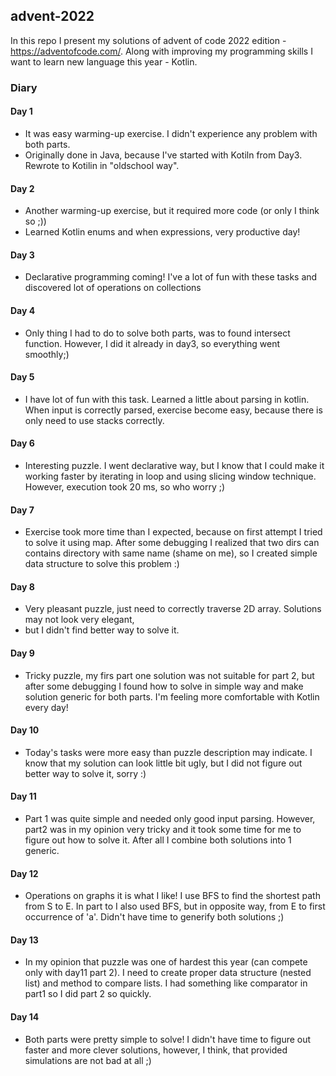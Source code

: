 ## advent-2022

In this repo I present my solutions of advent of code 2022 edition - https://adventofcode.com/.
Along with improving my programming skills I want to learn new language this year - Kotlin.

### Diary
#### Day 1
* It was easy warming-up exercise. I didn't experience any problem with both parts.
* Originally done in Java, because I've started with Kotiln from Day3. Rewrote to Kotilin in "oldschool way".

#### Day 2
* Another warming-up exercise, but it required more code (or only I think so ;))
* Learned Kotlin enums and when expressions, very productive day!

#### Day 3
* Declarative programming coming! I've a lot of fun with these tasks and discovered lot of operations on collections

#### Day 4
* Only thing I had to do to solve both parts, was to found intersect function. 
However, I did it already in day3, so everything went smoothly;)

#### Day 5
* I have lot of fun with this task. Learned a little about parsing in kotlin. When input is correctly parsed,
exercise become easy, because there is only need to use stacks correctly. 

#### Day 6
* Interesting puzzle. I went declarative way, but I know that I could make it working faster by iterating in loop 
and using slicing window technique. However, execution took 20 ms, so who worry ;)

#### Day 7
* Exercise took more time than I expected, because on first attempt I tried to solve it using map. After some debugging
I realized that two dirs can contains directory with same name (shame on me), so I created simple data structure to solve this problem :) 

#### Day 8
* Very pleasant puzzle, just need to correctly traverse 2D array. Solutions may not look very elegant,
* but I didn't find better way to solve it.

#### Day 9
* Tricky puzzle, my firs part one solution was not suitable for part 2, but after some debugging 
I found how to solve in simple way and make solution generic for both parts. I'm feeling more comfortable with Kotlin every day! 

#### Day 10
* Today's tasks were more easy than puzzle description may indicate. I know that my solution can look 
little bit ugly, but I did not figure out better way to solve it, sorry :) 

#### Day 11
* Part 1 was quite simple and needed only good input parsing. However, part2 was in my opinion very tricky and
it took some time for me to figure out how to solve it. After all I combine both solutions into 1 generic.

#### Day 12
* Operations on graphs it is what I like! I use BFS to find the shortest path from S to E. 
In part to I also used BFS, but in opposite way, from E to first occurrence of 'a'. Didn't have time to generify both solutions ;)

#### Day 13
* In my opinion that puzzle was one of hardest this year (can compete only with day11 part 2). I need to create proper
data structure (nested list) and method to compare lists. I had something like comparator in part1 so I did part 2 so quickly.

#### Day 14
* Both parts were pretty simple to solve! I didn't have time to figure out faster and more clever solutions,
however, I think, that provided simulations are not bad at all ;)